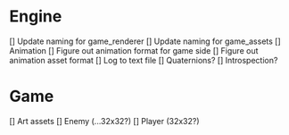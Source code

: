 # Engine
[] Update naming for game_renderer
[] Update naming for game_assets
[] Animation
[] Figure out animation format for game side
[] Figure out animation asset format
[] Log to text file
[] Quaternions?
[] Introspection?

# Game
[] Art assets
[] Enemy (...32x32?)
[] Player (32x32?)
